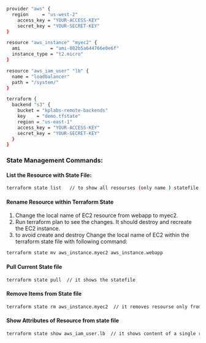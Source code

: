 ```sh
provider "aws" {
  region     = "us-west-2"
    access_key = "YOUR-ACCESS-KEY"
    secret_key = "YOUR-SECRET-KEY"
}

resource "aws_instance" "myec2" {
  ami           = "ami-082b5a644766e0e6f"
  instance_type = "t2.micro"
}

resource "aws_iam_user" "lb" {
  name = "loadbalancer"
  path = "/system/"
}

terraform {
  backend "s3" {
    bucket = "kplabs-remote-backends"
    key    = "demo.tfstate"
    region = "us-east-1"
    access_key = "YOUR-ACCESS-KEY"
    secret_key = "YOUR-SECRET-KEY"
  }
}
```

### State Management Commands:

#### List the Resource with State File:
```sh
terraform state list   // to show all resourses (only name ) statefile has.
```
#### Rename Resource within Terraform State
1. Change the local name of EC2 resource from webapp to myec2. 
2. Run terraform plan to see the changes. It should destroy and recreate the EC2 instance.
3. to avoid create and destroy Change the local name of EC2 within the terraform state file with following command:

```sh
terraform state mv aws_instance.myec2 aws_instance.webapp
```
#### Pull Current State file
```sh
terraform state pull  // it shows the statefile
```
#### Remove Items from State file
```sh
terraform state rm aws_instance.myec2  // it removes resourse only from statefile ( now we cant control that from tf ) not from aws.
```
#### Show Attributes of Resource from state file
```sh
terraform state show aws_iam_user.lb  // it shows content of a single resources from statefile.
```

